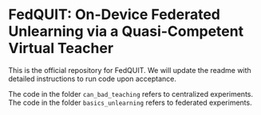 # FedQUIT: On-Device Federated Unlearning via a Quasi-Competent Virtual Teacher
This is the official repository for FedQUIT. We will update the readme with detailed instructions to 
run code upon acceptance.

The code in the folder `can_bad_teaching` refers to centralized experiments.
The code in the folder `basics_unlearning` refers to federated experiments.